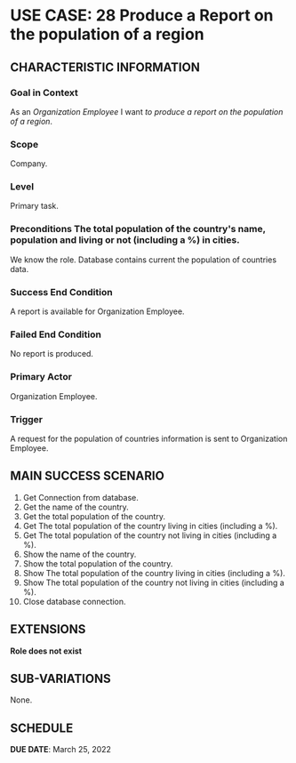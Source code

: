 # USE CASE: 28 Produce a Report on the population of a region
## CHARACTERISTIC INFORMATION

### Goal in Context

As an *Organization Employee* I want *to produce a report on the population of a region*.

### Scope

Company.

### Level

Primary task.

### Preconditions The total population of the country's name, population and living or not  (including a %) in cities.

We know the role.  Database contains current the population of countries data.

### Success End Condition

A report is available for Organization Employee.

### Failed End Condition

No report is produced.

### Primary Actor

Organization Employee.

### Trigger

A request for the population of countries information is sent to Organization Employee.

## MAIN SUCCESS SCENARIO

1. Get Connection from database.
2. Get the name of the country.
3. Get the total population of the country.
4. Get The total population of the country living in cities (including a %).
5. Get The total population of the country not living in cities (including a %).
6. Show the name of the country.
3. Show the total population of the country.
4. Show The total population of the country living in cities (including a %).
5. Show The total population of the country not living in cities (including a %).
7. Close database connection.

## EXTENSIONS

**Role does not exist**

## SUB-VARIATIONS

None.

## SCHEDULE

**DUE DATE**: March 25, 2022
